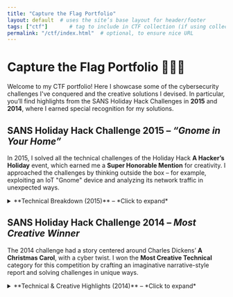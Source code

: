 ```yaml
---
title: "Capture the Flag Portfolio"
layout: default  # uses the site’s base layout for header/footer
tags: ["ctf"]       # tag to include in CTF collection (if using collections)
permalink: "/ctf/index.html"  # optional, to ensure nice URL
---
```


# Capture the Flag Portfolio 🎄🏴‍☠️


Welcome to my CTF portfolio! Here I showcase some of the cybersecurity challenges I've conquered and the creative solutions I devised. In particular, you’ll find highlights from the SANS Holiday Hack Challenges in **2015** and **2014**, where I earned special recognition for my solutions.

## SANS Holiday Hack Challenge 2015 – *“Gnome in Your Home”*  
In 2015, I solved all the technical challenges of the Holiday Hack **A Hacker’s Holiday** event, which earned me a **Super Honorable Mention** for creativity. I approached the challenges by thinking outside the box – for example, exploiting an IoT "Gnome" device and analyzing its network traffic in unexpected ways.

<details><summary>**Technical Breakdown (2015)** – *Click to expand*</summary>  
Interested in the detailed tech details? [[../ctf/sans-holiday-hack]]
  
**Challenge Synopsis:** The 2015 challenge involved an IoT elf gnome (“Gnome in Your Home”) that players had to investigate. I reverse-engineered firmware to uncover hidden features and analyzed network packets between the gnome and Santa’s servers.  
  
**Key Techniques Used:**  
- *Firmware Analysis:* Extracted and decompiled the gnome’s firmware to find hardcoded credentials and backdoor functions.  
- *Network Traffic Forensics:* Captured and inspected network packets. For example, I discovered an encrypted DNS tunnel. I wrote a custom Python script to decode the DNS exfiltration channel.  
  
**Notable Findings:** I creatively repurposed a firmware update mechanism to inject my own code, effectively turning the gnome against the challenge infrastructure (harmlessly, as part of the game). This novel method impressed the judges and demonstrated a real-world attack scenario.  
  
</details>

## SANS Holiday Hack Challenge 2014 – *Most Creative Winner*  
The 2014 challenge had a story centered around Charles Dickens’ **A Christmas Carol**, with a cyber twist. I won the **Most Creative Technical** category for this competition by crafting an imaginative narrative-style report and solving challenges in unique ways.

<details><summary>**Technical & Creative Highlights (2014)** – *Click to expand*</summary>  
  
**Challenge Synopsis:** The 2014 Holiday Hack featured scenarios where I had to help “Ebenezer Scrooge” secure his network after encounters with various holiday ghosts (each ghost presented a security challenge). I solved puzzles ranging from cryptography to web exploitation.  
  
**Creative Approach:** My submission was presented as a story—writing my report as if I were narrating Scrooge’s overnight adventure in a novella format. Within the story, I embedded the technical solutions (e.g., decoding a malicious ELF file from “Ghost of Christmas Yet-to-Come” as part of the plot). This storytelling approach stood out.  
  
**Technical Tricks:**  
- *Malware Analysis:* Disassembled a binary that played the role of “Ghost malware,” uncovering hardcoded secrets.  
- *Steganography:* One challenge hid a message in an image; I wrote a script to extract and decode the hidden flag.  
- *Pivoting Techniques:* Demonstrated an alternative method to pivot through a compromised system that other participants hadn’t used (earning creativity points).  
  
**Outcome:** By blending a fictional narrative with solid technical execution, I impressed the judges and secured the Most Creative award in 2014.  
  
</details>

